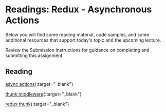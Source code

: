# Readings: Redux - Asynchronous Actions

Below you will find some reading material, code samples, and some additional resources that support today's topic and the upcoming lecture.

Review the Submission Instructions for guidance on completing and submitting this assignment.

## Reading

[async actions](https://redux.js.org/advanced/asyncactions){:target="_blank"}

<!-- Mix it up! Create the questions with pointed answers, fill in the blank, or opinion/open ended -->

[thunk middleware](https://github.com/reduxjs/redux-thunk){:target="_blank"}

<!-- Mix it up! Create the questions with pointed answers, fill in the blank, or opinion/open ended -->

[redux thunk](https://alligator.io/redux/redux-thunk/){:target="_blank"}

<!-- Mix it up! Create the questions with pointed answers, fill in the blank, or opinion/open ended -->
